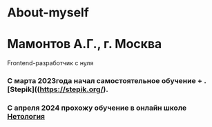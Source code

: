 # About-myself
# Мамонтов А.Г.,  г. Москва
Frontend-разработчик с нуля
### С марта 2023года начал самостоятельное обучение + .[Stepik]((https://stepik.org/).
### С апреля 2024 прохожу обучение в онлайн школе [Нетология](https://netology.ru/)

